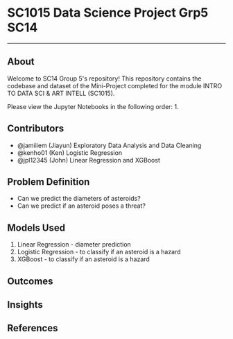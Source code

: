 # SC1015 Data Science Project Grp5 SC14

---

## About 

Welcome to SC14 Group 5's repository! This repository contains the codebase and dataset of the Mini-Project completed for the module INTRO TO DATA SCI & ART INTELL (SC1015).

Please view the Jupyter Notebooks in the following order:
1. 

## Contributors

- @jamiiiem (Jiayun) Exploratory Data Analysis and Data Cleaning
- @kenho01 (Ken) Logistic Regression
- @jpl12345 (John) Linear Regression and XGBoost

## Problem Definition

- Can we predict the diameters of asteroids?
- Can we predict if an asteroid poses a threat?

## Models Used

1. Linear Regression - diameter prediction
2. Logistic Regression - to classify if an asteroid is a hazard
3. XGBoost - to classify if an asteroid is a hazard

## Outcomes

## Insights

## References

